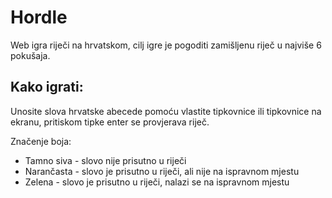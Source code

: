 # Hordle
Web igra riječi na hrvatskom, cilj igre je pogoditi zamišljenu riječ u najviše 6 pokušaja.
## Kako igrati: 

Unosite slova hrvatske abecede pomoću vlastite tipkovnice ili tipkovnice na ekranu, pritiskom tipke enter se provjerava riječ.

Značenje boja:
- Tamno siva - slovo nije prisutno u riječi
- Narančasta - slovo je prisutno u riječi, ali nije na ispravnom mjestu
- Zelena - slovo je prisutno u riječi, nalazi se na ispravnom mjestu

